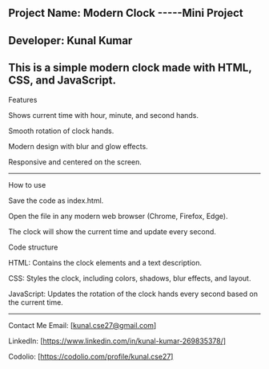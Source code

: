 Project Name: Modern Clock -----Mini Project
----------------------------------------------------------
Developer: Kunal Kumar
-----------------------------------------------------------
This is a simple modern clock made with HTML, CSS, and JavaScript.
-----------------------------------------------------------
Features

Shows current time with hour, minute, and second hands.

Smooth rotation of clock hands.

Modern design with blur and glow effects.

Responsive and centered on the screen.

-----------------------------------------------------------
How to use 

Save the code as index.html.

Open the file in any modern web browser (Chrome, Firefox, Edge).

The clock will show the current time and update every second.

Code structure

HTML: Contains the clock elements and a text description.

CSS: Styles the clock, including colors, shadows, blur effects, and layout.

JavaScript: Updates the rotation of the clock hands every second based on the current time.

-------------------------------------------------------------
Contact Me
Email: [kunal.cse27@gmail.com]

LinkedIn: [https://www.linkedin.com/in/kunal-kumar-269835378/]

Codolio: [https://codolio.com/profile/kunal.cse27]

